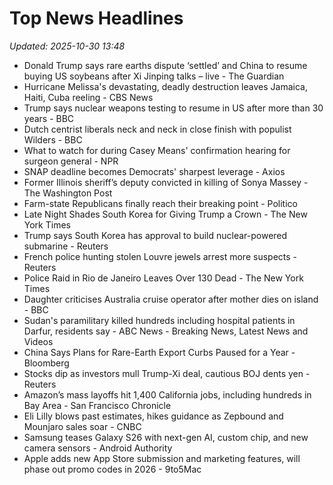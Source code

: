 # Top News Headlines

_Updated: 2025-10-30 13:48_

- Donald Trump says rare earths dispute ‘settled’ and China to resume buying US soybeans after Xi Jinping talks – live - The Guardian
- Hurricane Melissa's devastating, deadly destruction leaves Jamaica, Haiti, Cuba reeling - CBS News
- Trump says nuclear weapons testing to resume in US after more than 30 years - BBC
- Dutch centrist liberals neck and neck in close finish with populist Wilders - BBC
- What to watch for during Casey Means' confirmation hearing for surgeon general - NPR
- SNAP deadline becomes Democrats' sharpest leverage - Axios
- Former Illinois sheriff’s deputy convicted in killing of Sonya Massey - The Washington Post
- Farm-state Republicans finally reach their breaking point - Politico
- Late Night Shades South Korea for Giving Trump a Crown - The New York Times
- Trump says South Korea has approval to build nuclear-powered submarine - Reuters
- French police hunting stolen Louvre jewels arrest more suspects - Reuters
- Police Raid in Rio de Janeiro Leaves Over 130 Dead - The New York Times
- Daughter criticises Australia cruise operator after mother dies on island - BBC
- Sudan's paramilitary killed hundreds including hospital patients in Darfur, residents say - ABC News - Breaking News, Latest News and Videos
- China Says Plans for Rare-Earth Export Curbs Paused for a Year - Bloomberg
- Stocks dip as investors mull Trump-Xi deal, cautious BOJ dents yen - Reuters
- Amazon’s mass layoffs hit 1,400 California jobs, including hundreds in Bay Area - San Francisco Chronicle
- Eli Lilly blows past estimates, hikes guidance as Zepbound and Mounjaro sales soar - CNBC
- Samsung teases Galaxy S26 with next-gen AI, custom chip, and new camera sensors - Android Authority
- Apple adds new App Store submission and marketing features, will phase out promo codes in 2026 - 9to5Mac